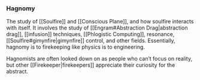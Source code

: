 ### Hagnomy

The study of [[Soulfire]] and [[Conscious Plane]], and how soulfire interacts with itself. It involves the study of [[Engram#Abstraction Drag|abstraction drag]], [[infusion]] techniques, [[Phlogistic Computing]], resonance, [[Soulfire#gimynfire|gimynfire]] control, and other fields. Essentially, hagnomy is to firekeeping like physics is to engineering. 

Hagnomists are often looked down on as people who can’t focus on reality, but other [[Firekeeper|firekeepers]] appreciate their curiosity for the abstract.